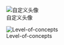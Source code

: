 <figure>
<img
src="https://raw.little-train.com/111199e36daf608352089b12cec935fc5cbda5e3dcba395026d0b8751a013d1d.png"
alt="自定义头像" />
<figcaption aria-hidden="true">自定义头像</figcaption>
</figure>

<figure>
<img
src="https://raw.little-train.com/8c36b5eb0164c69c20441a0cf8cbd2d6ed00faad78c16d30a0abac3a3e1aaa52.svg"
alt="Level-of-concepts" />
<figcaption aria-hidden="true">Level-of-concepts</figcaption>
</figure>
